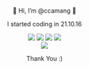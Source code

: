 <div align=center>
<p>👋 Hi, I’m @ccamang 👋</p>
<p>I started coding in 21.10.16</p>

<div>
<img src="https://img.shields.io/badge/HTML-white?style=for-the-badge&logo=HTML5&logoColor=#E34F26"/>
<img src="https://img.shields.io/badge/CSS-white?style=for-the-badge&logo=CSS3&logoColor=#1572B6"/>
<img src="https://img.shields.io/badge/Javascript-white?style=for-the-badge&logo=JavaScript&logoColor=#F7DF1E"/>
<img src="https://img.shields.io/badge/React-white?style=for-the-badge&logo=React&logoColor=#61DAFB"/>
</div>

<div>
<img src="https://img.shields.io/badge/Node.js-white?style=for-the-badge&logo=Node.js&logoColor=#339933"/>
</div>
  
<p>Thank You :)</p>

</div>
